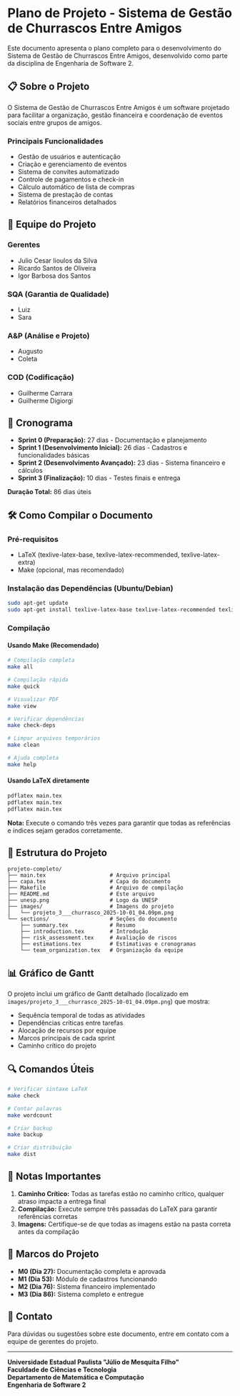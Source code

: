 # Plano de Projeto - Sistema de Gestão de Churrascos Entre Amigos

Este documento apresenta o plano completo para o desenvolvimento do Sistema de Gestão de Churrascos Entre Amigos, desenvolvido como parte da disciplina de Engenharia de Software 2.

## 📋 Sobre o Projeto

O Sistema de Gestão de Churrascos Entre Amigos é um software projetado para facilitar a organização, gestão financeira e coordenação de eventos sociais entre grupos de amigos.

### Principais Funcionalidades
- Gestão de usuários e autenticação
- Criação e gerenciamento de eventos
- Sistema de convites automatizado
- Controle de pagamentos e check-in
- Cálculo automático de lista de compras
- Sistema de prestação de contas
- Relatórios financeiros detalhados

## 👥 Equipe do Projeto

### Gerentes
- Julio Cesar Iioulos da Silva
- Ricardo Santos de Oliveira
- Igor Barbosa dos Santos

### SQA (Garantia de Qualidade)
- Luiz
- Sara

### A&P (Análise e Projeto)
- Augusto
- Coleta

### COD (Codificação)
- Guilherme Carrara
- Guilherme Digiorgi

## 📅 Cronograma

- **Sprint 0 (Preparação):** 27 dias - Documentação e planejamento
- **Sprint 1 (Desenvolvimento Inicial):** 26 dias - Cadastros e funcionalidades básicas
- **Sprint 2 (Desenvolvimento Avançado):** 23 dias - Sistema financeiro e cálculos
- **Sprint 3 (Finalização):** 10 dias - Testes finais e entrega

**Duração Total:** 86 dias úteis

## 🛠 Como Compilar o Documento

### Pré-requisitos
- LaTeX (texlive-latex-base, texlive-latex-recommended, texlive-latex-extra)
- Make (opcional, mas recomendado)

### Instalação das Dependências (Ubuntu/Debian)
```bash
sudo apt-get update
sudo apt-get install texlive-latex-base texlive-latex-recommended texlive-latex-extra texlive-lang-portuguese
```

### Compilação

#### Usando Make (Recomendado)
```bash
# Compilação completa
make all

# Compilação rápida
make quick

# Visualizar PDF
make view

# Verificar dependências
make check-deps

# Limpar arquivos temporários
make clean

# Ajuda completa
make help
```

#### Usando LaTeX diretamente
```bash
pdflatex main.tex
pdflatex main.tex
pdflatex main.tex
```

**Nota:** Execute o comando três vezes para garantir que todas as referências e índices sejam gerados corretamente.

## 📁 Estrutura do Projeto

```
projeto-completo/
├── main.tex                    # Arquivo principal
├── capa.tex                    # Capa do documento
├── Makefile                    # Arquivo de compilação
├── README.md                   # Este arquivo
├── unesp.png                   # Logo da UNESP
├── images/                     # Imagens do projeto
│   └── projeto_3___churrasco_2025-10-01_04.09pm.png
└── sections/                   # Seções do documento
    ├── summary.tex             # Resumo
    ├── introduction.tex        # Introdução
    ├── risk_assessment.tex     # Avaliação de riscos
    ├── estimations.tex         # Estimativas e cronogramas
    └── team_organization.tex   # Organização da equipe
```

## 📊 Gráfico de Gantt

O projeto inclui um gráfico de Gantt detalhado (localizado em `images/projeto_3___churrasco_2025-10-01_04.09pm.png`) que mostra:
- Sequência temporal de todas as atividades
- Dependências críticas entre tarefas
- Alocação de recursos por equipe
- Marcos principais de cada sprint
- Caminho crítico do projeto

## 🔍 Comandos Úteis

```bash
# Verificar sintaxe LaTeX
make check

# Contar palavras
make wordcount

# Criar backup
make backup

# Criar distribuição
make dist
```

## 📝 Notas Importantes

1. **Caminho Crítico:** Todas as tarefas estão no caminho crítico, qualquer atraso impacta a entrega final
2. **Compilação:** Execute sempre três passadas do LaTeX para garantir referências corretas
3. **Imagens:** Certifique-se de que todas as imagens estão na pasta correta antes da compilação

## 🎯 Marcos do Projeto

- **M0 (Dia 27):** Documentação completa e aprovada
- **M1 (Dia 53):** Módulo de cadastros funcionando
- **M2 (Dia 76):** Sistema financeiro implementado
- **M3 (Dia 86):** Sistema completo e entregue

## 📧 Contato

Para dúvidas ou sugestões sobre este documento, entre em contato com a equipe de gerentes do projeto.

---

**Universidade Estadual Paulista "Júlio de Mesquita Filho"**  
**Faculdade de Ciências e Tecnologia**  
**Departamento de Matemática e Computação**  
**Engenharia de Software 2**

